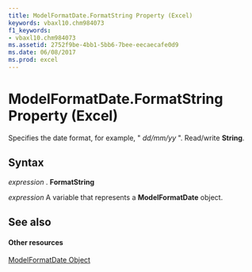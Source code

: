 ```yaml
---
title: ModelFormatDate.FormatString Property (Excel)
keywords: vbaxl10.chm984073
f1_keywords:
- vbaxl10.chm984073
ms.assetid: 2752f9be-4bb1-5bb6-7bee-eecaecafe0d9
ms.date: 06/08/2017
ms.prod: excel
---
```



# ModelFormatDate.FormatString Property (Excel)

Specifies the date format, for example, " _dd/mm/yy_ ". Read/write **String**.



## Syntax

 _expression_ . **FormatString**

 _expression_ A variable that represents a **ModelFormatDate** object.


## See also


#### Other resources


[ModelFormatDate Object](Excel.modelformatdate.md)


